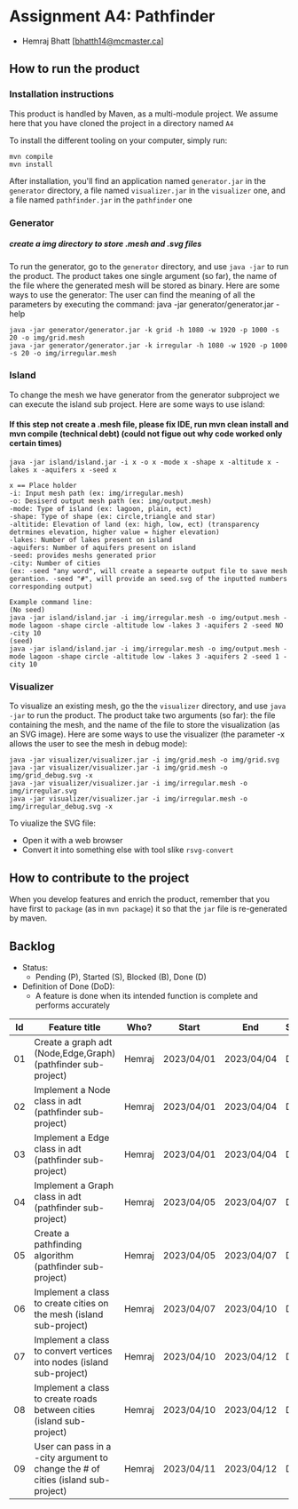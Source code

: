 # Assignment A4: Pathfinder

  - Hemraj Bhatt [bhatth14@mcmaster.ca]

## How to run the product


### Installation instructions

This product is handled by Maven, as a multi-module project. We assume here that you have cloned the project in a directory named `A4`

To install the different tooling on your computer, simply run:

```
mvn compile
mvn install
```

After installation, you'll find an application named `generator.jar` in the `generator` directory, a file named `visualizer.jar` in the `visualizer` one, and a file named `pathfinder.jar` in the `pathfinder` one

### Generator 

##### create a img directory to store .mesh and .svg files

To run the generator, go to the `generator` directory, and use `java -jar` to run the product. The product takes one single argument (so far), the name of the file where the generated mesh will be stored as binary.
Here are some ways to use the generator:
The user can find the meaning of all the parameters by executing the command: java -jar generator/generator.jar -help
```
java -jar generator/generator.jar -k grid -h 1080 -w 1920 -p 1000 -s 20 -o img/grid.mesh
java -jar generator/generator.jar -k irregular -h 1080 -w 1920 -p 1000 -s 20 -o img/irregular.mesh
```

### Island
To change the mesh we have generator from the generator subproject we can execute the island sub project.
Here are some ways to use island:
#### If this step not create a .mesh file, please fix IDE, run mvn clean install and mvn compile (technical debt) (could not figue out why code worked only certain times)

```
java -jar island/island.jar -i x -o x -mode x -shape x -altitude x -lakes x -aquifers x -seed x

x == Place holder
-i: Input mesh path (ex: img/irregular.mesh)
-o: Desiserd output mesh path (ex: img/output.mesh)
-mode: Type of island (ex: lagoon, plain, ect)
-shape: Type of shape (ex: circle,triangle and star)
-altitide: Elevation of land (ex: high, low, ect) (transparency detrmines elevation, higher value = higher elevation)  
-lakes: Number of lakes present on island
-aquifers: Number of aquifers present on island
-seed: provides meshs generated prior 
-city: Number of cities
(ex: -seed "any word", will create a sepearte output file to save mesh gerantion. -seed "#", will provide an seed.svg of the inputted numbers corresponding output)

Example command line:
(No seed)
java -jar island/island.jar -i img/irregular.mesh -o img/output.mesh -mode lagoon -shape circle -altitude low -lakes 3 -aquifers 2 -seed NO -city 10
(seed)
java -jar island/island.jar -i img/irregular.mesh -o img/output.mesh -mode lagoon -shape circle -altitude low -lakes 3 -aquifers 2 -seed 1 -city 10
```

### Visualizer

To visualize an existing mesh, go the the `visualizer` directory, and use `java -jar` to run the product. The product take two arguments (so far): the file containing the mesh, and the name of the file to store the visualization (as an SVG image).
Here are some ways to use the visualizer (the parameter -x allows the user to see the mesh in debug mode):

```
java -jar visualizer/visualizer.jar -i img/grid.mesh -o img/grid.svg          
java -jar visualizer/visualizer.jar -i img/grid.mesh -o img/grid_debug.svg -x
java -jar visualizer/visualizer.jar -i img/irregular.mesh -o img/irregular.svg   
java -jar visualizer/visualizer.jar -i img/irregular.mesh -o img/irregular_debug.svg -x

```
To viualize the SVG file:

  - Open it with a web browser
  - Convert it into something else with tool slike `rsvg-convert`

## How to contribute to the project

When you develop features and enrich the product, remember that you have first to `package` (as in `mvn package`) it so that the `jar` file is re-generated by maven.



## Backlog

 * Status: 
   * Pending (P), Started (S), Blocked (B), Done (D)
 * Definition of Done (DoD):
   * A feature is done when its intended function is complete and performs accurately


| Id | Feature title | Who? | Start | End | Status |
|:--:|---------------|------|-------|-----|--------|
| 01 | Create a graph adt (Node,Edge,Graph) (pathfinder sub-project) | Hemraj | 2023/04/01 | 2023/04/04 | D |
| 02 | Implement a Node class in adt (pathfinder sub-project) | Hemraj | 2023/04/01 | 2023/04/04 | D |
| 03 | Implement a Edge class in adt (pathfinder sub-project) | Hemraj | 2023/04/01 | 2023/04/04 | D |
| 04 | Implement a Graph class in adt (pathfinder sub-project) | Hemraj | 2023/04/05  | 2023/04/07  | D |
| 05 | Create a pathfinding algorithm (pathfinder sub-project) | Hemraj | 2023/04/05 | 2023/04/07 | D |
| 06 | Implement a class to create cities on the mesh (island sub-project) | Hemraj | 2023/04/07  | 2023/04/10 | D |
| 07 | Implement a class to convert vertices into nodes (island sub-project)  | Hemraj | 2023/04/10 | 2023/04/12 | D |
| 08 | Implement a class to create roads between cities (island sub-project)  | Hemraj | 2023/04/10 | 2023/04/12 | D |
| 09 | User can pass in a -city argument to change the # of cities (island sub-project) | Hemraj | 2023/04/11 | 2023/04/12  | D |




